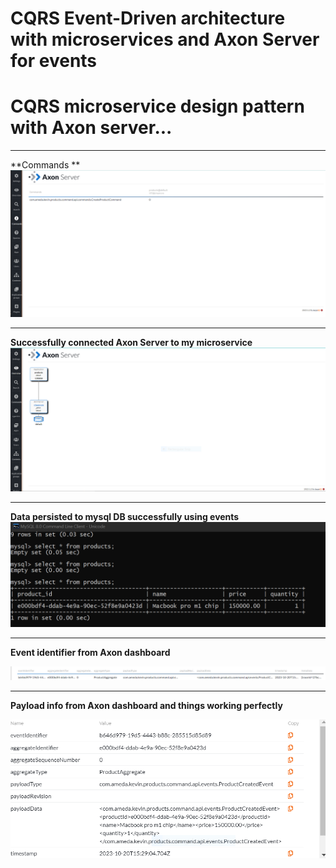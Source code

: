 # CQRS Event-Driven architecture with microservices and Axon Server for events
# CQRS microservice design pattern with Axon server...

****
**Commands **
![Commands](https://github.com/kisevu/event-driven-microservice/blob/main/product-service/src/main/resources/images/commands.PNG)

****
**Successfully connected Axon Server to my microservice**
![Axon server project connection](https://github.com/kisevu/event-driven-microservice/blob/main/product-service/src/main/resources/images/connected%20AXON%20to%20project.PNG)

****

**Data persisted to mysql DB successfully using events**
![mysql DB](https://github.com/kisevu/event-driven-microservice/blob/main/product-service/src/main/resources/images/data%20persisted%20to%20DB%20successfully.PNG)

****
**Event identifier from Axon dashboard**

![axon dashboard](https://github.com/kisevu/event-driven-microservice/blob/main/product-service/src/main/resources/images/event%20identifier.PNG)

****
**Payload info from Axon dashboard and things working perfectly**

![payload info](https://github.com/kisevu/event-driven-microservice/blob/main/product-service/src/main/resources/images/payload%20information.PNG)

